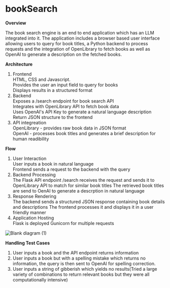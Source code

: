 # bookSearch
**Overview**

The book search engine is an end to end application which has an LLM integrated into it. The application includes a browser based user interface allowing users to query for book titles, a Python backend to process requests and the integration of OpenLibrary to fetch books as well as OpenAI to generate a description on the fetched books. 

**Architecture**
1. Frontend  
   HTML, CSS and Javascript.  
   Provides the user an input field to query for books  
   Displays results in a structured format  
2. Backend  
   Exposes a /search endpoint for book search API  
   Integrates with OpenLibrary API to fetch book data  
   Uses OpenAI's API Key to generate a natural language description  
   Return JSON structure to the frontend  
3. API integreation  
   OpenLibrary - provides raw book data in JSON format  
   OpenAI - processes book titles and generates a brief description for human readibility 


**Flow**
1. User Interaction  
   User inputs a book in natural language  
   Frontend sends a request to the backend with the query
2. Backend Processing  
   The Flask API endpoint /search receives the request and sends it to OpenLibrary API to match for similar book titles
   The retrieved book titles are send to OenAI to generate a descrption in natural language
3. Response Rendering  
   The backend sends a structured JSON response containing book details and descriptions
   The frontend processes it and displays it in a user friendly manner
4. Application Hosting  
   Flask is deployed Gunicorn for multiple requests 
   
![Blank diagram (1)](https://github.com/user-attachments/assets/3da66da0-1ed5-48c2-9158-0414fe99cf4a)

 **Handling Test Cases**
 1. User inputs a book and the API endpoint returns information  
 2. User inputs a book but with a spelling mistake which returns no information, the query is then sent to OpenAI for spelling correction.
 3. User inputs a string of gibberish which yields no results(Tried a large variety of combinations to return relevant books but they were all computationally intensive)
